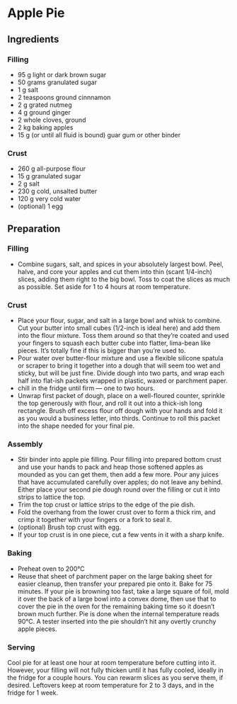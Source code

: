 Apple Pie
=========

<!-- based on Smitten Kitchen https://smittenkitchen.com/2018/10/even-more-perfect-apple-pie/ -->

Ingredients
-----------

### Filling
* 95 g light or dark brown sugar
* 50 grams granulated sugar
* 1 g salt
* 2 teaspoons ground cinnnamon
* 2 g grated nutmeg
* 4 g ground ginger
* 2 whole cloves, ground
* 2 kg baking apples
* 15 g (or until all fluid is bound) guar gum or other binder

### Crust

<!-- based on Smitten Kitchen https://smittenkitchen.com/2019/03/extra-flaky-pie-crust/ -->

* 260 g all-purpose flour
* 15 g granulated sugar
* 2 g salt
* 230 g cold, unsalted butter
* 120 g very cold water
* (optional) 1 egg

Preparation
-----------

### Filling
* Combine sugars, salt, and spices in your absolutely largest bowl. Peel, halve, and core your apples and cut them into thin (scant 1/4-inch) slices, adding them right to the big bowl. Toss to coat the slices as much as possible. Set aside for 1 to 4 hours at room temperature.

### Crust

<!-- Lattice Instructions https://food52.com/blog/13572-master-the-traditional-lattice-top-pie-then-try-7-fun-riffs -->

* Place your flour, sugar, and salt in a large bowl and whisk to combine. Cut your butter into small cubes (1/2-inch is ideal here) and add them into the flour mixture. Toss them around so that they’re coated and used your fingers to squash each butter cube into flatter, lima-bean like pieces. It’s totally fine if this is bigger than you’re used to.
* Pour water over butter-flour mixture and use a flexible silicone spatula or scraper to bring it together into a dough that will seem too wet and sticky, but will be just fine. Divide dough into two parts, and wrap each half into flat-ish packets wrapped in plastic, waxed or parchment paper.
* chill in the fridge until firm — one to two hours.
* Unwrap first packet of dough, place on a well-floured counter, sprinkle the top generously with flour, and roll it out into a thick-ish long rectangle. Brush off excess flour off dough with your hands and fold it as you would a business letter, into thirds. Continue to roll this packet into the shape needed for your final pie.

### Assembly
* Stir binder into apple pie filling. Pour filling into prepared bottom crust and use your hands to pack and heap those softened apples as mounded as you can get them, then add a few more. Pour any juices that have accumulated carefully over apples; do not leave any behind. Either place your second pie dough round over the filling or cut it into strips to lattice the top.
* Trim the top crust or lattice strips to the edge of the pie dish.
* Fold the overhang from the lower crust over to form a thick rim, and crimp it together with your fingers or a fork to seal it.
* (optional) Brush top crust with egg.
* If your top crust is in one piece, cut a few vents in it with a sharp knife.

### Baking
* Preheat oven to 200°C
* Reuse that sheet of parchment paper on the large baking sheet for easier cleanup, then transfer your prepared pie onto it. Bake for 75 minutes. If your pie is browning too fast, take a large square of foil, mold it over the back of a large bowl into a convex dome, then use that to cover the pie in the oven for the remaining baking time so it doesn’t brown much further. Pie is done when the internal temperature reads 90°C. A tester inserted into the pie shouldn’t hit any overtly crunchy apple pieces.

### Serving
Cool pie for at least one hour at room temperature before cutting into it. However, your filling will not fully thicken until it has fully cooled, ideally in the fridge for a couple hours. You can rewarm slices as you serve them, if desired. Leftovers keep at room temperature for 2 to 3 days, and in the fridge for 1 week.

